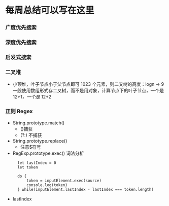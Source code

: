 # 每周总结可以写在这里

### 广度优先搜索

### 深度优先搜索

### 启发式搜索

### 二叉堆

- 小顶堆，叶子节点小于父节点即可
  1023 个元素，则二叉树的高度：logn -> 9
  一般使用数组形式存二叉树，而不是用对象，计算节点下的叶子节点，一个是 1*2+1，一个是 1*2+2

### 正则 Regex

- String.prototype.match()
  - ()捕获
  - (?:) 不捕获
- String.prototype.replace()
  - 注意\$符号
- RegExp.prototype.exec() 词法分析
  ```
    let lastIndex = 0
    let token

    do {
        token = inputElement.exec(source)
        console.log(token)
    } while(inputElement.lastIndex - lastIndex === token.length)
  ```
- lastIndex
